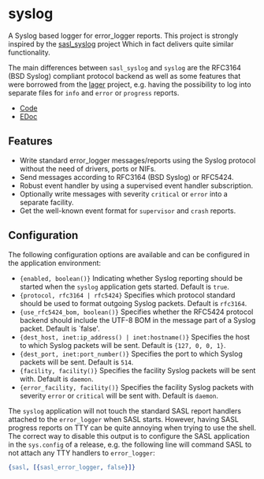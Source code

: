 syslog
======

A Syslog based logger for error_logger reports. This project is strongly
inspired by the [sasl_syslog](http://github.com/travelping/sasl_syslog) project
Which in fact delivers quite similar functionality.

The main differences between `sasl_syslog` and `syslog` are the RFC3164
(BSD Syslog) compliant protocol backend as well as some features that were
borrowed from the [lager](http://github.com/basho/lager) project, e.g. having
the possibility to log into separate files for `info` and `error` or `progress`
reports.

* [Code](http://github.com/schlagert/syslog)
* [EDoc](http://schlagert.github.com/syslog)

Features
--------

* Write standard error_logger messages/reports using the Syslog protocol without
  the need of drivers, ports or NIFs.
* Send messages according to RFC3164 (BSD Syslog) or RFC5424.
* Robust event handler by using a supervised event handler subscription.
* Optionally write messages with severity `critical` or `error` into a separate
  facility.
* Get the well-known event format for `supervisor` and `crash` reports.

Configuration
-------------

The following configuration options are available and can be configured in the
application environment:

* `{enabled, boolean()}`
  Indicating whether Syslog reporting should be started when the `syslog`
  application gets started. Default is `true`.
* `{protocol, rfc3164 | rfc5424}`
  Specifies which protocol standard should be used to format outgoing Syslog
  packets. Default is `rfc3164`.
* `{use_rfc5424_bom, boolean()}`
  Specifies whether the RFC5424 protocol backend should include the UTF-8 BOM in
  the message part of a Syslog packet. Default is `false'.
* `{dest_host, inet:ip_address() | inet:hostname()}`
  Specifies the host to which Syslog packets will be sent. Default is
  `{127, 0, 0, 1}`.
* `{dest_port, inet:port_number()}`
  Specifies the port to which Syslog packets will be sent. Default is `514`.
* `{facility, facility()}`
  Specifies the facility Syslog packets will be sent with. Default is `daemon`.
* `{error_facility, facility()}`
  Specifies the facility Syslog packets with severity `error` or `critical` will
  be sent with. Default is `daemon`.

The `syslog` application will not touch the standard SASL report handlers
attached to the `error_logger` when SASL starts. However, having SASL progress
reports on TTY can be quite annoying when trying to use the shell. The correct
way to disable this output is to configure the SASL application in the
`sys.config` of a release, e.g. the following line will command SASL to not
attach any TTY handlers to `error_logger`:
```erlang
{sasl, [{sasl_error_logger, false}]}
```
